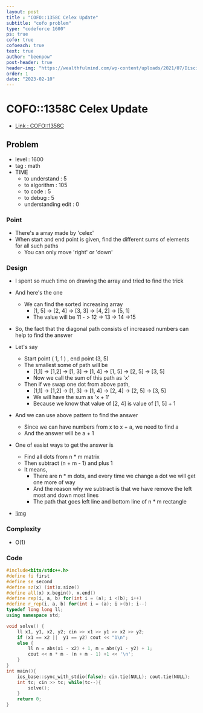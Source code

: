 ```yaml
---
layout: post
title : "COFO::1358C Celex Update"
subtitle: "cofo problem"
type: "codeforce 1600"
ps: true
cofo: true
cofoeach: true
text: true
author: "beenpow"
post-header: true
header-img: "https://wealthfulmind.com/wp-content/uploads/2021/07/Discipline-beats-Motivation-official-1024x585.jpg"
order: 1
date: "2023-02-10"
---
```

# COFO::1358C Celex Update
- [Link : COFO::1358C](https://codeforces.com/problemset/problem/1358/C)


## Problem 

- level : 1600
- tag : math
- TIME
  - to understand    : 5
  - to algorithm     : 105
  - to code          : 5
  - to debug         : 5
  - understanding edit :  0

### Point
- There's a array made by 'celex'
- When start and end point is given, find the different sums of elements for all such paths
  - You can only move 'right' or 'down'

### Design
- I spent so much time on drawing the array and tried to find the trick
- And here's the one
  - We can find the sorted increasing array
    - [1, 5] -> [2, 4] -> [3, 3] -> [4, 2] -> [5, 1]
    - The value will be 11 - > 12 -> 13 -> 14 ->15
- So, the fact that the diagonal path consists of increased numbers can help to find the answer
- Let's say 
  - Start point ( 1, 1 ) , end point (3, 5)
  - The smallest some of path will be
    - [1,1] -> [1,2] -> [1, 3] -> [1, 4] -> [1, 5] -> [2, 5] -> [3, 5]
    - Now we call the sum of this path as 'x'
  - Then if we swap one dot from above path,
    - [1,1] -> [1,2] -> [1, 3] -> [1, 4] -> [2, 4] -> [2, 5] -> [3, 5]
    - We will have the sum as 'x + 1'
    - Because we know that value of [2, 4] is value of [1, 5] + 1
- And we can use above pattern to find the answer
  - Since we can have numbers from x to x + a, we need to find a
  - And the answer will be a + 1
- One of easist ways to get the answer is
  - Find all dots from n * m matrix
  - Then subtract (n + m - 1) and plus 1
  - It means,
    - There are n * m dots, and every time we change a dot we will get one more of way
    - And the reason why we subtract is that we have remove the left most and down most lines
    - The path that goes left line and bottom line of n * m rectangle

- [!img](/img/2023-02-10-cofo-1358C-1.png)

### Complexity
- O(1)

### Code

```cpp
#include<bits/stdc++.h>
#define fi first
#define se second
#define sz(x) (int)x.size()
#define all(x) x.begin(), x.end()
#define rep(i, a, b) for(int i = (a); i <(b); i++)
#define r_rep(i, a, b) for(int i = (a); i >(b); i--)
typedef long long ll;
using namespace std;

void solve() {
    ll x1, y1, x2, y2; cin >> x1 >> y1 >> x2 >> y2;
    if (x1 == x2 ||  y1 == y2) cout << "1\n";
    else {
        ll n = abs(x1 - x2) + 1, m = abs(y1 - y2) + 1;
        cout << n * m - (n + m - 1) +1 << '\n';
    }
}
int main(){
    ios_base::sync_with_stdio(false); cin.tie(NULL); cout.tie(NULL);
    int tc; cin >> tc; while(tc--){
        solve();
    }
    return 0;
}
```
